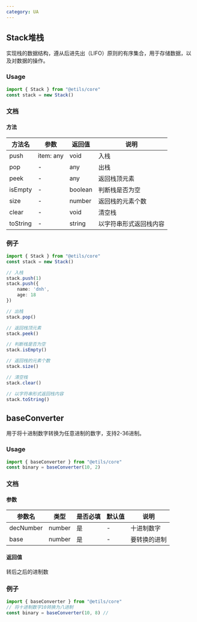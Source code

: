 ```yaml
---
category: UA
---
```


## Stack堆栈
实现栈的数据结构，遵从后进先出（LIFO）原则的有序集合，用于存储数据，以及对数据的操作。

### Usage

``` ts
import { Stack } from "@etils/core"
const stack = new Stack()
```

### 文档
#### 方法
| 方法名 | 参数 | 返回值 | 说明 |
| --- | --- | --- | --- |
| push | item: any | void | 入栈 |
| pop | - | any | 出栈 |
| peek | - | any | 返回栈顶元素 |
| isEmpty | - | boolean | 判断栈是否为空 |
| size | - | number | 返回栈的元素个数 |
| clear | - | void | 清空栈 |
| toString | - | string | 以字符串形式返回栈内容 |

### 例子
```ts
import { Stack } from "@etils/core"
const stack = new Stack()

// 入栈
stack.push(1)
stack.push({
    name: 'dnh',
    age: 18
})

// 出栈
stack.pop()

// 返回栈顶元素
stack.peek()

// 判断栈是否为空
stack.isEmpty()

// 返回栈的元素个数
stack.size()

// 清空栈
stack.clear()

// 以字符串形式返回栈内容
stack.toString()
```


## baseConverter
用于将十进制数字转换为任意进制的数字，支持2-36进制。

### Usage

``` ts
import { baseConverter } from "@etils/core"
const binary = baseConverter(10, 2)
```

### 文档
#### 参数
| 参数名 | 类型 | 是否必填 | 默认值 | 说明 |
| --- | --- | --- | --- | --- |
| decNumber | number | 是 | - | 十进制数字 |
| base | number | 是 | - | 要转换的进制 |

#### 返回值
转后之后的进制数

### 例子
```ts
import { baseConverter } from "@etils/core"
// 将十进制数字10转换为八进制
const binary = baseConverter(10, 8) // 
```